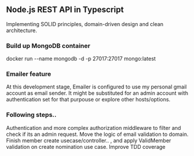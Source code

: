 ## Node.js REST API in Typescript 

Implementing SOLID principles, domain-driven design and clean architecture. 

### Build up MongoDB container
docker run --name mongodb -d -p 27017:27017 mongo:latest

### Emailer feature
At this development stage, Emailer is configured to use my personal gmail account as email sender. It might be substituted for an admin account with authentication set for that purpouse or explore other hosts/options. 

### Following steps.. 
Authentication and more complex authorization middleware to filter and check if its an admin request. 
Move the logic of email validation to domain.
Finish member create usecase/controller.. , and apply ValidMember validation on create nomination use case. 
Improve TDD coverage